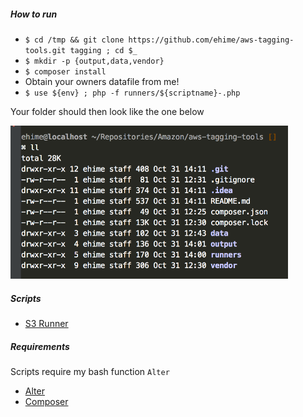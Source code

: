 ##### How to run

 - `$ cd /tmp && git clone https://github.com/ehime/aws-tagging-tools.git tagging ; cd $_`
 - `$ mkdir -p {output,data,vendor}`
 - `$ composer install`
 - Obtain your owners datafile from me!
 - `$ use ${env} ; php -f runners/${scriptname}-.php`

Your folder should then look like the one below

<img src='assets/dirstruct.png' width=444 height=245 />

##### Scripts

 - [S3 Runner](https://github.com/ehime/aws-tagging-tools/blob/master/runners/s3-bucket.php)
 
 
##### Requirements

Scripts require my bash function `Alter`

 - [Alter](https://gist.github.com/ehime/11533e945c4e1eec3e13438592bb00f7)
 - [Composer](https://getcomposer.org/download/)